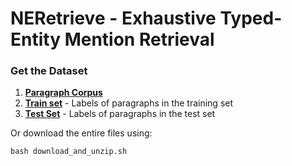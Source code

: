 # NERetrieve - Exhaustive Typed-Entity Mention Retrieval



### Get the Dataset ###
1. [**Paragraph Corpus**](https://storage.googleapis.com/neretrieve_dataset/IR/NERetrive_IR_corpus.jsonl.bz2) 
2. [**Train set**](https://storage.googleapis.com/neretrieve_dataset/IR/NERetrive_IR_train.jsonl.bz2) - Labels of paragraphs in the training set
3. [**Test Set**](https://storage.googleapis.com/neretrieve_dataset/IR/NERetrive_IR_test.jsonl.bz2) - Labels of paragraphs in the test set


Or download the entire files using:
```shell
bash download_and_unzip.sh
```
